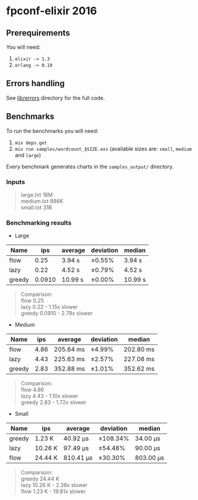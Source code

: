 # fpconf-elixir 2016

## Prerequirements

You will need:

1. `elixir -> 1.3`
2. `erlang -> 0.19` 

## Errors handling

See [lib/errors](https://github.com/sobolevn/fpconf_elixir/tree/master/lib/errors) directory
 for the full code. 



## Benchmarks

To run the benchmarks you will need:

1. `mix deps.get`
2. `mix run samples/wordcount_$SIZE.exs` (available sizes are: `small`, `medium` and `large`)

Every benchmark generates charts in the `samples_output/` directory.

### Inputs

> large.txt   18M  
> medium.txt   886K  
> small.txt    31B

### Benchmarking results

- Large

| Name | ips  | average | deviation | median |
|------|------|---------|-----------|--------|
|flow  |0.25  |3.94 s   |±0.55%     |3.94 s  |
|lazy  |0.22  |4.52 s   |±0.79%     |4.52 s  |
|greedy|0.0910|10.99 s  |±0.00%     |10.99 s |

> Comparison:  
> flow            0.25  
> lazy            0.22 - 1.15x slower  
> greedy        0.0910 - 2.79x slower

- Medium

| Name | ips  | average | deviation | median  |
|------|------|---------|-----------|---------|
|flow  |4.86  |205.64 ms|±4.99%     |202.80 ms|
|lazy  |4.43  |225.63 ms|±2.57%     |227.08 ms|
|greedy|2.83  |352.88 ms|±1.01%     |352.62 ms|

> Comparison:  
> flow            4.86  
> lazy            4.43 - 1.10x slower  
> greedy          2.83 - 1.72x slower

- Small

| Name | ips   | average | deviation | median  |
|------|-------|---------|-----------|---------|
|greedy|1.23 K |40.92 μs |±108.34%   |34.00 μs |
|lazy  |10.26 K|97.49 μs |±54.48%    |90.00 μs |
|flow  |24.44 K|810.41 μs|±30.30%    |803.00 μs|

> Comparison:  
> greedy       24.44 K  
> lazy         10.26 K - 2.38x slower  
> flow          1.23 K - 19.81x slower
